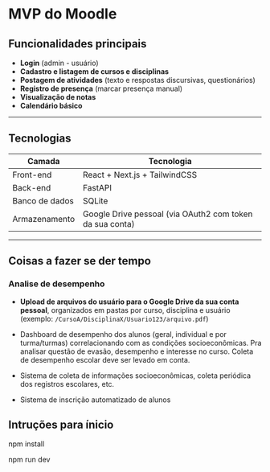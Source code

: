 # MVP do Moodle

## Funcionalidades principais

- **Login** (admin - usuário)
- **Cadastro e listagem de cursos e disciplinas**
- **Postagem de atividades** (texto e respostas discursivas, questionários)
- **Registro de presença** (marcar presença manual)
- **Visualização de notas**
- **Calendário básico**

---
## Tecnologias

| Camada         | Tecnologia                                               |
| -------------- | -------------------------------------------------------- |
| Front-end      | React + Next.js + TailwindCSS                            |
| Back-end       | FastAPI                                                  |
| Banco de dados | SQLite                                                   |
| Armazenamento  | Google Drive pessoal (via OAuth2 com token da sua conta) |

---
## Coisas a fazer se der tempo
### Analise de desempenho

- **Upload de arquivos do usuário para o Google Drive da sua conta pessoal**, organizados em pastas por curso, disciplina e usuário  
  (exemplo: `/CursoA/DisciplinaX/Usuario123/arquivo.pdf`)

- Dashboard de desempenho dos alunos (geral, individual e por turma/turmas) correlacionando com as condições socioeconômicas. Pra analisar questão de evasão, desempenho e interesse no curso. Coleta de desempenho escolar deve ser levado em conta.

- Sistema de coleta de informações socioeconômicas, coleta periódica dos registros escolares, etc.

- Sistema de inscrição automatizado de alunos



## Intruções para ínicio

npm install

npm run dev